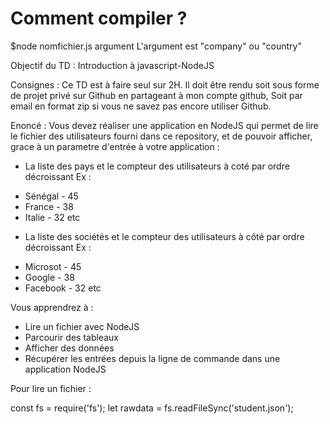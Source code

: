 # Comment compiler ?

$node nomfichier.js argument
L'argument est "company" ou "country"

Objectif du TD : Introduction à javascript-NodeJS

Consignes :
Ce TD est à faire seul sur 2H. 
Il doit être rendu soit sous forme de projet privé sur Github en partageant à mon compte github, 
Soit par email en format zip si vous ne savez pas encore utiliser Github.

Enoncé : 
Vous devez réaliser une application en NodeJS qui permet de lire le fichier des utilisateurs fourni dans ce repository, et de pouvoir afficher, grace à un parametre d'entrée à votre application : 
- La liste des pays et le compteur des utilisateurs à coté par ordre décroissant
Ex : 
* Sénégal - 45
* France - 38
* Italie - 32
etc

- La liste des sociétés et le compteur des utilisateurs à côté par ordre décroissant
Ex : 
* Microsot - 45
* Google - 38
* Facebook - 32
etc

Vous apprendrez à :
- Lire un fichier avec NodeJS
- Parcourir des tableaux
- Afficher des données
- Récupérer les entrées depuis la ligne de commande dans une application NodeJS


Pour lire un fichier :

const fs = require('fs');
let rawdata = fs.readFileSync('student.json');

